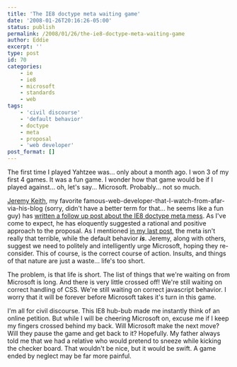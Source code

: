 ```yaml
---
title: 'The IE8 doctype meta waiting game'
date: '2008-01-26T20:16:26-05:00'
status: publish
permalink: /2008/01/26/the-ie8-doctype-meta-waiting-game
author: Eddie
excerpt: ''
type: post
id: 70
categories:
    - ie
    - ie8
    - microsoft
    - standards
    - web
tags:
    - 'civil discourse'
    - 'default behavior'
    - doctype
    - meta
    - proposal
    - 'web developer'
post_format: []
---
```

The first time I played Yahtzee was... only about a month ago. I won 3 of my first 4 games. It was a fun game. I wonder how that game would be if I played against... oh, let's say... Microsoft. Probably... not so much.

[Jeremy Keith](http://adactio.com/), my favorite famous-web-developer-that-I-watch-from-afar-via-his-blog (sorry, didn't have a better term for that... he seems like a fun guy) has [written a follow up post about the IE8 doctype meta mess](http://adactio.com/journal/1403). As I've come to expect, he has eloquently suggested a rational and positive approach to the proposal. As I mentioned [in my last post](http://edwardwelker.com/2008/01/22/ie8-doctype-and-potentially-broken-default-behavior/), the meta isn't really that terrible, while the default behavior ***is***. Jeremy, along with others, suggest we need to politely and intelligently urge Microsoft, hoping they re-consider. This of course, is the correct course of action. Insults, and things of that nature are just a waste... life's too short.

The problem, is that life is short. The list of things that we're waiting on from Microsoft is long. And there is very little crossed off! We're still waiting on correct handling of CSS. We're still waiting on correct javascript behavior. I worry that it will be forever before Microsoft takes it's turn in this game.

I'm all for civil discourse. This IE8 hub-bub made me instantly think of an online petition. But while I will be cheering Microsoft on, excuse me if I keep my fingers crossed behind my back. Will Microsoft make the next move? Will they pause the game and get back to it? Hopefully. My father always told me that we had a relative who would pretend to sneeze while kicking the checker board. That wouldn't be nice, but it would be swift. A game ended by neglect may be far more painful.